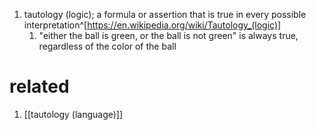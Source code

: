 1. tautology (logic); a formula or assertion that is true in every possible interpretation^[https://en.wikipedia.org/wiki/Tautology_(logic)]
	1. "either the ball is green, or the ball is not green" is always true, regardless of the color of the ball

# related
1. [[tautology (language)]]